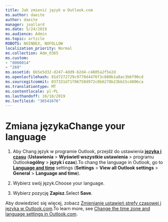 ```yaml
---
title: Jak zmienić język w Outlook.com
ms.author: daeite
author: daeite
manager: joallard
ms.date: 5/24/2019
ms.audience: Admin
ms.topic: article
ROBOTS: NOINDEX, NOFOLLOW
localization_priority: Normal
ms.collection: Adm_O365
ms.custom:
- "8000014"
- "269"
ms.assetid: 6b5e5d32-d247-4dd9-b2d4-c4805a2f5e2d
ms.openlocfilehash: 81d7272729c9770d4476f3c880b1a8ac3b6f90cd
ms.sourcegitcommit: 037331d71f06750d972c0b6278b23bb15c4806ca
ms.translationtype: MT
ms.contentlocale: pl-PL
ms.lasthandoff: 10/18/2019
ms.locfileid: "36541676"
---
```

# <a name="change-your-language"></a><span data-ttu-id="b7b9e-102">Zmiana języka</span><span class="sxs-lookup"><span data-stu-id="b7b9e-102">Change your language</span></span>

1. <span data-ttu-id="b7b9e-103">Aby Chang język w programie Outlook, przejdź do ustawienia [**języka i czasu**](https://outlook.live.com/mail/options/general/timeAndLanguage/regional) (**Ustawienia** \> **Wyświetl wszystkie ustawienia** > programu Outlook**ogólny** > **język i czas**).</span><span class="sxs-lookup"><span data-stu-id="b7b9e-103">To chang the language in Outlook, go to [**Language and time**](https://outlook.live.com/mail/options/general/timeAndLanguage/regional) settings (**Settings** \> **View all Outlook settings** > **General** > **Language and time**).</span></span>

2. <span data-ttu-id="b7b9e-104">Wybierz swój język.</span><span class="sxs-lookup"><span data-stu-id="b7b9e-104">Choose your language.</span></span>

3. <span data-ttu-id="b7b9e-105">Wybierz pozycję **Zapisz**.</span><span class="sxs-lookup"><span data-stu-id="b7b9e-105">Select **Save**.</span></span>

<span data-ttu-id="b7b9e-106">Aby dowiedzieć się więcej, zobacz [Zmienianie ustawień strefy czasowej i języka w Outlook.com](https://go.microsoft.com/fwlink/p/?linkid=873132).</span><span class="sxs-lookup"><span data-stu-id="b7b9e-106">To learn more, see [Change the time zone and language settings in Outlook.com](https://go.microsoft.com/fwlink/p/?linkid=873132).</span></span>